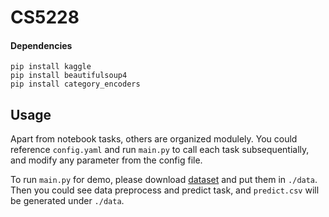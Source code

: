 # CS5228

#### Dependencies

```shell
pip install kaggle
pip install beautifulsoup4
pip install category_encoders
```

## Usage
Apart from notebook tasks, others are organized modulely. You could reference `config.yaml` and run `main.py` to call each task subsequentially, and modify any parameter from the config file.    

To run `main.py` for demo, please download [dataset](https://www.kaggle.com/c/cs5228-2021-semester-1-final-project/data) and put them in `./data`. Then you could see data preprocess and predict task, and `predict.csv` will be generated under `./data`.
